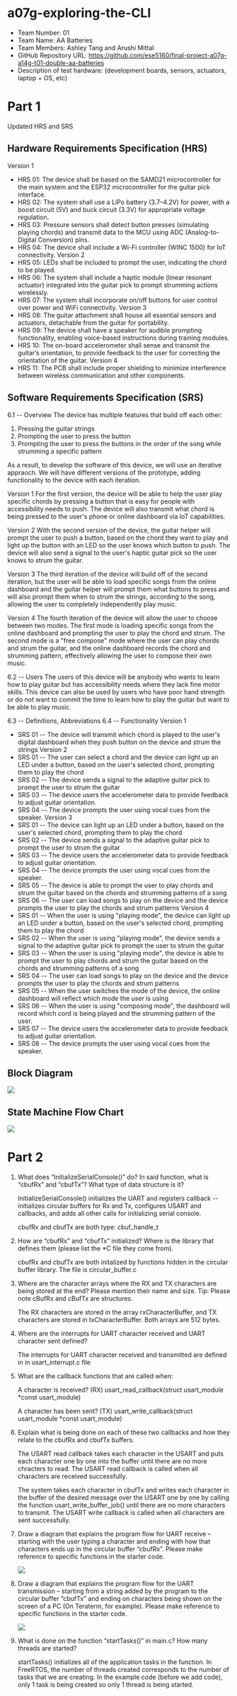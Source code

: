 # a07g-exploring-the-CLI

* Team Number: 01
* Team Name: AA Batteries
* Team Members: Ashley Tang and Arushi Mittal
* GitHub Repository URL: https://github.com/ese5160/final-project-a07g-a14g-t01-double-aa-batteries
* Description of test hardware: (development boards, sensors, actuators, laptop + OS, etc)

# Part 1
Updated HRS and SRS
## Hardware Requirements Specification (HRS)
Version 1
* HRS 01: The device shall be based on the SAMD21 microcontroller for the main system and the ESP32 microcontroller for the guitar pick interface.
* HRS 02: The system shall use a LiPo battery (3.7–4.2V) for power, with a boost circuit (5V) and buck circuit (3.3V) for appropriate voltage regulation.
* HRS 03: Pressure sensors shall detect button presses (simulating playing chords) and transmit data to the MCU using ADC (Analog-to-Digital Conversion) pins.
* HRS 04: The device shall include a Wi-Fi controller (WINC 1500) for IoT connectivity.
Version 2
* HRS 05: LEDs shall be included to prompt the user, indicating the chord to be played.
* HRS 06: The system shall include a haptic module (linear resonant actuator) integrated into the guitar pick to prompt strumming actions wirelessly.
* HRS 07: The system shall incorporate on/off buttons for user control over power and WiFi connectivity.
Version 3
* HRS 08: The guitar attachment shall house all essential sensors and actuators, detachable from the guitar for portability.
* HRS 09: The device shall have a speaker for audible prompting functionality, enabling voice-based instructions during training modules.
* HRS 10: The on-board accelerometer shall sense and transmit the guitar’s orientation, to provide feedback to the user for correcting the orientation of the guitar.
Version 4
* HRS 11: The PCB shall include proper shielding to minimize interference between wireless communication and other components.

## Software Requirements Specification (SRS)
6.1 -- Overview
The device has multiple features that build off each other:
1. Pressing the guitar strings
2. Prompting the user to press the button
3. Prompting the user to press the buttons in the order of the song while strumming a specific pattern

As a result, to develop the software of this device, we will use an iterative appraoch. We will have different versions of the prototype, adding functionality to the device with each iteration.

Version 1
For the first version, the device will be able to help the user play specific chords by pressing a button that is easy for people with accessibility needs to push. The device will also transmit what chord is being pressed to the user's phone or online dashboard via IoT capabilities.

Version 2
With the second version of the device, the guitar helper will prompt the user to push a button, based on the chord they want to play and light up the button with an LED so the user knows which button to push. The device will also send a signal to the user's haptic guitar pick so the user knows to strum the guitar.

Version 3
The third iteration of the device will build off of the second iteration, but the user will be able to load specific songs from the online dashboard and the guitar helper will prompt them what buttons to press and will also prompt them when to strum the strings, according to the song, allowing the user to completely independently play music.

Version 4
The fourth iteration of the device will allow the user to choose between two modes. The first mode is loading specific songs from the online dashboard and prompting the user to play the chord and strum. The second mode is a "free compose" mode where the user can play chords and strum the guitar, and the online dashboard records the chord and strumming pattern, effectively allowing the user to compose their own music.

6.2 -- Users
The users of this device will be anybody who wants to learn how to play guitar but has accessibility needs where they lack fine motor skills. This device can also be used by users who have poor hand strength or do not want to commit the time to learn how to play the guitar but want to be able to play music.

6.3 -- Definitions, Abbreviations
6.4 -- Functionality
Version 1
* SRS 01 -- The device will transmit which chord is played to the user's digital dashboard when they push button on the device and strum the strings
Version 2
* SRS 01 -- The user can select a chord and the device can light up an LED under a button, based on the user's selected chord, prompting them to play the chord
* SRS 02 -- The device sends a signal to the adaptive guitar pick to prompt the user to strum the guitar
* SRS 03 -- The device users the accelerometer data to provide feedback to adjust guitar orientation.
* SRS 04 -- The device prompts the user using vocal cues from the speaker. 
Version 3
* SRS 01 -- The device can light up an LED under a button, based on the user's selected chord, prompting them to play the chord
* SRS 02 -- The device sends a signal to the adaptive guitar pick to prompt the user to strum the guitar
* SRS 03 -- The device users the accelerometer data to provide feedback to adjust guitar orientation.
* SRS 04 -- The device prompts the user using vocal cues from the speaker. 
* SRS 05 -- The device is able to prompt the user to play chords and strum the guitar based on the chords and strumming patterns of a song
* SRS 06 -- The user can load songs to play on the device and the device prompts the user to play the chords and strum patterns
Version 4
* SRS 01 -- When the user is using "playing mode", the device can light up an LED under a button, based on the user's selected chord, prompting them to play the chord
* SRS 02 -- When the user is using "playing mode", the device sends a signal to the adaptive guitar pick to prompt the user to strum the guitar
* SRS 03 -- When the user is using "playing mode", the device is able to prompt the user to play chords and strum the guitar based on the chords and strumming patterns of a song
* SRS 04 -- The user can load songs to play on the device and the device prompts the user to play the chords and strum patterns
* SRS 05 -- When the user switches the mode of the device, the online dashboard will reflect which mode the user is using
* SRS 06 -- When the user is using "composing mode", the dashboard will record which cord is being played and the strumming pattern of the user.
* SRS 07 -- The device users the accelerometer data to provide feedback to adjust guitar orientation.
* SRS 08 -- The device prompts the user using vocal cues from the speaker. 

## Block Diagram
![](2025-03-23-11-28-12.png)

## State Machine Flow Chart
![](2025-03-23-16-20-42.png)


# Part 2
1. What does “InitializeSerialConsole()” do? In said function, what is “cbufRx” and “cbufTx”? What type of data structure is it? 

    InitializeSerialConsole() initializes the UART and registers callback -- initializes circular buffers for Rx and Tx, configures USART and callbacks, and adds all other calls for initializing serial console.

    cbufRx and cbufTx are both type: cbuf_handle_t 

2. How are “cbufRx” and “cbufTx” initialized? Where is the library that defines them (please list the *C file they come from). 
    
    cbufRx and cbufTx are both initalized by functions hidden in the circular buffer library. The file is circular_buffer.c

3. Where are the character arrays where the RX and TX characters are being stored at the end? Please mention their name and size.
    Tip: Please note cBufRx and cBufTx are structures. 

    The RX characters are stored in the array rxCharacterBuffer, and TX characters are stored in txCharacterBuffer. 
    Both arrays are 512 bytes. 

4. Where are the interrupts for UART character received and UART character sent defined? 
    
    The interrupts for UART character received and transmitted are defined in in usart_interrupt.c file
    
5. What are the callback functions that are called when: 
    
    A character is received? (RX) 
        usart_read_callback(struct usart_module *const usart_module)


    A character has been sent? (TX) 
        usart_write_callback(struct usart_module *const usart_module)
            
6. Explain what is being done on each of these two callbacks and how they relate to the cbufRx and cbufTx buffers. 
    
    The USART read callback takes each character in the USART and puts each character one by one into the buffer until there are no more chracters to read. The USART read callback is called when all characters are received successfully. 

    The system takes each character in cbufTx and writes each character in the buffer of the desired message over the USART one by one by calling the function usart_write_buffer_job() until there are no more characters to transmit. The USART write callback is called when all characters are sent successfully. 


7. Draw a diagram that explains the program flow for UART receive – starting with the user typing a character and ending with how that characters ends up in the circular buffer “cbufRx”. Please make reference to specific functions in the starter code. 

    ![](2025-03-24-09-44-12.png)

8. Draw a diagram that explains the program flow for the UART transmission – starting from a string added by the program to the circular buffer “cbufTx” and ending on characters being shown on the screen of a PC (On Teraterm, for example). Please make reference to specific functions in the starter code. 

    ![](2025-03-24-09-44-25.png)

9. What is done on the function “startTasks()” in main.c? How many threads are started?

    startTasks() initializes all of the application tasks in the function. 
    In FreeRTOS, the number of threads created corresponds to the number of tasks that we are creating. In the example code (before we add code), only 1 task is being created so only 1 thread is being started.
